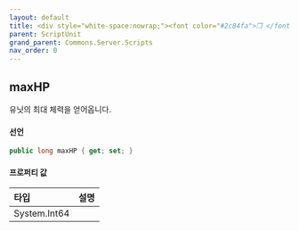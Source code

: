 ```yaml
---
layout: default
title: <div style="white-space:nowrap;"><font color="#2c84fa">❒ </font>maxHP</div>
parent: ScriptUnit
grand_parent: Commons.Server.Scripts
nav_order: 0
---
```


<!-- 아래로 편집 -->

## maxHP
유닛의 최대 체력을 얻어옵니다.

#### 선언
```cs
public long maxHP { get; set; }
```
#### 프로퍼티 값

|타입|설명|
|:-|:-|
|System.Int64|	